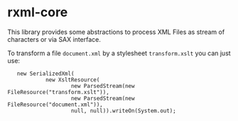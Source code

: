 # rxml-core

This library provides some abstractions to process XML Files as stream of characters or via SAX interface.

To transform a file `document.xml` by a stylesheet `transform.xslt` you can just use:


       new SerializedXml(
                new XsltResource(
                        new ParsedStream(new FileResource("transform.xslt")),
                        new ParsedStream(new FileResource("document.xml")),
                        null, null)).writeOn(System.out);


